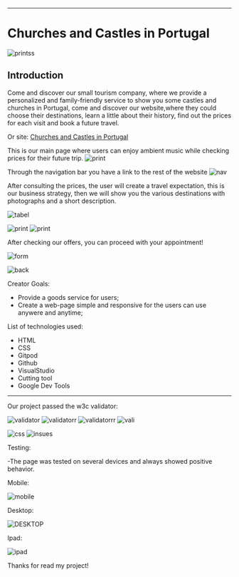 
---
# Churches and Castles in Portugal
                                         
![printss](/assets/images/readme/printsssssss.jpeg)
## Introduction
Come and discover our small tourism company, where we provide a personalized and family-friendly service to show you some castles and churches in Portugal, come and discover our website,where they could choose their destinations, learn a little about their history, find out the prices for each visit and book a future travel.

Or site:
[Churches and Castles in Portugal](https://carlosr135.github.io/my-brilliant-website/)

This is our main page where users can enjoy ambient music while checking prices for their future trip.
![print](/assets/images/readme/ecraaaa.png)
 
 
Through the navigation bar you have a link to the rest of the website
![nav](/assets/images/readme/nave.jpeg)

After consulting the prices, the user will create a travel expectation, this is our business strategy, then we will show you the various destinations with photographs and a short description.

![tabel](/assets/images/readme/tabel.jpeg)

![print](/assets/images/readme/acreee.png)
![print](/assets/images/readme/acroo.png)

After checking our offers, you can proceed with your appointment!

![form](/assets/images/readme/form.jpeg)

![back](/assets/images/readme/action.jpeg)

Creator Goals:

- Provide a goods service for users;
- Create a web-page simple and responsive for the users can use anywere and anytime;


List of technologies used:


- HTML
- CSS
- Gitpod
- Github
- VisualStudio
- Cutting tool
- Google Dev Tools

____________________________________________________

Our project passed the w3c validator:

![validator](/assets/images/readme/validator_htmll.PNG)
![validatorr](/assets/images/readme/validator_htmllll.PNG)
![validatorrr](/assets/images/readme/validator_htmlo.PNG)
![vali](/assets/images/readme/vilidator_html.PNG)

![css](/assets/images/readme/css_c.PNG)
![insues](/assets/images/readme/aaaaaaaa.PNG)

Testing:

-The page was tested on several devices and always showed positive behavior.

Mobile:

![mobile](/assets/images/readme/home-mobile.PNG)

Desktop:

![DESKTOP](/assets/images/readme/ecraaaa.png)

Ipad:

![ipad](/assets/images/readme/ipadx.PNG)










Thanks for read my project!

































